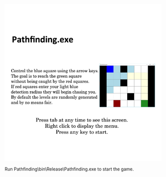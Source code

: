 ![Splash Screen](https://github.com/akaNaymin/Pathfinding/blob/master/Pathfinding/Resources/pathfindingexe.png?raw=true)

Run Pathfinding\bin\Release\Pathfinding.exe to start the game.

